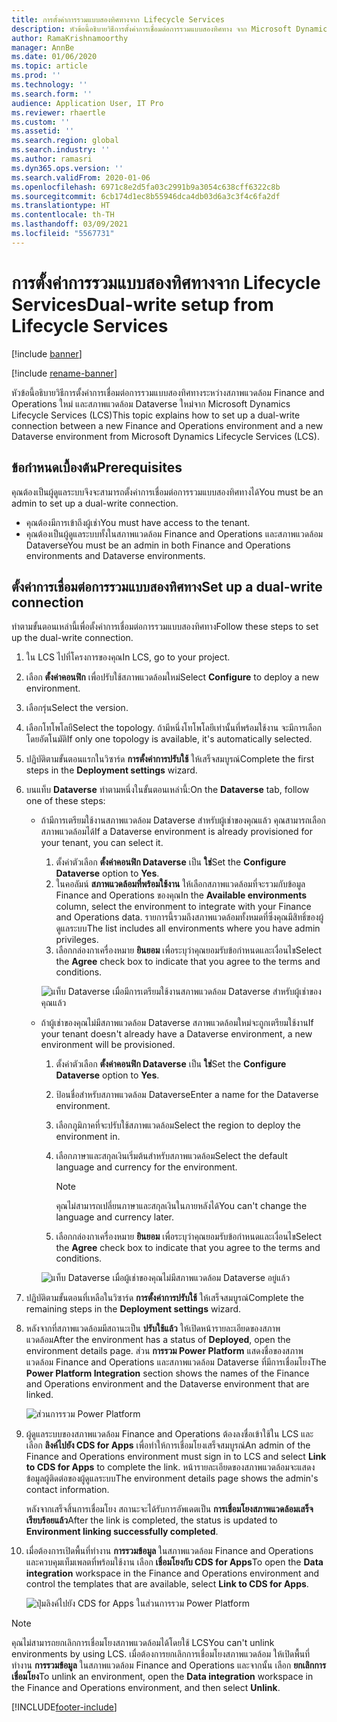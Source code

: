 ```yaml
---
title: การตั้งค่าการรวมแบบสองทิศทางจาก Lifecycle Services
description: หัวข้อนี้อธิบายวิธีการตั้งค่าการเชื่อมต่อการรวมแบบสองทิศทาง จาก Microsoft Dynamics Lifecycle Services (LCS)
author: RamaKrishnamoorthy
manager: AnnBe
ms.date: 01/06/2020
ms.topic: article
ms.prod: ''
ms.technology: ''
ms.search.form: ''
audience: Application User, IT Pro
ms.reviewer: rhaertle
ms.custom: ''
ms.assetid: ''
ms.search.region: global
ms.search.industry: ''
ms.author: ramasri
ms.dyn365.ops.version: ''
ms.search.validFrom: 2020-01-06
ms.openlocfilehash: 6971c8e2d5fa03c2991b9a3054c638cff6322c8b
ms.sourcegitcommit: 6cb174d1ec8b55946dca4db03d6a3c3f4c6fa2df
ms.translationtype: HT
ms.contentlocale: th-TH
ms.lasthandoff: 03/09/2021
ms.locfileid: "5567731"
---
```

# <a name="dual-write-setup-from-lifecycle-services"></a><span data-ttu-id="e4a90-103">การตั้งค่าการรวมแบบสองทิศทางจาก Lifecycle Services</span><span class="sxs-lookup"><span data-stu-id="e4a90-103">Dual-write setup from Lifecycle Services</span></span>

[!include [banner](../../includes/banner.md)]

[!include [rename-banner](~/includes/cc-data-platform-banner.md)]

<span data-ttu-id="e4a90-104">หัวข้อนี้อธิบายวิธีการตั้งค่าการเชื่อมต่อการรวมแบบสองทิศทางระหว่างสภาพแวดล้อม Finance and Operations ใหม่ และสภาพแวดล้อม Dataverse ใหม่จาก Microsoft Dynamics Lifecycle Services (LCS)</span><span class="sxs-lookup"><span data-stu-id="e4a90-104">This topic explains how to set up a dual-write connection between a new Finance and Operations environment and a new Dataverse environment from Microsoft Dynamics Lifecycle Services (LCS).</span></span>

## <a name="prerequisites"></a><span data-ttu-id="e4a90-105">ข้อกำหนดเบื้องต้น</span><span class="sxs-lookup"><span data-stu-id="e4a90-105">Prerequisites</span></span>

<span data-ttu-id="e4a90-106">คุณต้องเป็นผู้ดูแลระบบจึงจะสามารถตั้งค่าการเชื่อมต่อการรวมแบบสองทิศทางได้</span><span class="sxs-lookup"><span data-stu-id="e4a90-106">You must be an admin to set up a dual-write connection.</span></span>

+ <span data-ttu-id="e4a90-107">คุณต้องมีการเข้าถึงผู้เช่า</span><span class="sxs-lookup"><span data-stu-id="e4a90-107">You must have access to the tenant.</span></span>
+ <span data-ttu-id="e4a90-108">คุณต้องเป็นผู้ดูแลระบบทั้งในสภาพแวดล้อม Finance and Operations และสภาพแวดล้อม Dataverse</span><span class="sxs-lookup"><span data-stu-id="e4a90-108">You must be an admin in both Finance and Operations environments and Dataverse environments.</span></span>

## <a name="set-up-a-dual-write-connection"></a><span data-ttu-id="e4a90-109">ตั้งค่าการเชื่อมต่อการรวมแบบสองทิศทาง</span><span class="sxs-lookup"><span data-stu-id="e4a90-109">Set up a dual-write connection</span></span>

<span data-ttu-id="e4a90-110">ทำตามขั้นตอนเหล่านี้เพื่อตั้งค่าการเชื่อมต่อการรวมแบบสองทิศทาง</span><span class="sxs-lookup"><span data-stu-id="e4a90-110">Follow these steps to set up the dual-write connection.</span></span>

1. <span data-ttu-id="e4a90-111">ใน LCS ไปที่โครงการของคุณ</span><span class="sxs-lookup"><span data-stu-id="e4a90-111">In LCS, go to your project.</span></span>
2. <span data-ttu-id="e4a90-112">เลือก **ตั้งค่าคอนฟิก** เพื่อปรับใช้สภาพแวดล้อมใหม่</span><span class="sxs-lookup"><span data-stu-id="e4a90-112">Select **Configure** to deploy a new environment.</span></span>
3. <span data-ttu-id="e4a90-113">เลือกรุ่น</span><span class="sxs-lookup"><span data-stu-id="e4a90-113">Select the version.</span></span> 
4. <span data-ttu-id="e4a90-114">เลือกโทโพโลยี</span><span class="sxs-lookup"><span data-stu-id="e4a90-114">Select the topology.</span></span> <span data-ttu-id="e4a90-115">ถ้ามีหนึ่งโทโพโลยีเท่านั้นที่พร้อมใช้งาน จะมีการเลือกโดยอัตโนมัติ</span><span class="sxs-lookup"><span data-stu-id="e4a90-115">If only one topology is available, it's automatically selected.</span></span>
5. <span data-ttu-id="e4a90-116">ปฏิบัติตามขั้นตอนแรกในวิซาร์ด **การตั้งค่าการปรับใช้** ให้เสร็จสมบูรณ์</span><span class="sxs-lookup"><span data-stu-id="e4a90-116">Complete the first steps in the **Deployment settings** wizard.</span></span>
6. <span data-ttu-id="e4a90-117">บนแท็บ **Dataverse** ทำตามหนึ่งในขั้นตอนเหล่านี้:</span><span class="sxs-lookup"><span data-stu-id="e4a90-117">On the **Dataverse** tab, follow one of these steps:</span></span>

    - <span data-ttu-id="e4a90-118">ถ้ามีการเตรียมใช้งานสภาพแวดล้อม Dataverse สำหรับผู้เช่าของคุณแล้ว คุณสามารถเลือกสภาพแวดล้อมได้</span><span class="sxs-lookup"><span data-stu-id="e4a90-118">If a Dataverse environment is already provisioned for your tenant, you can select it.</span></span>

        1. <span data-ttu-id="e4a90-119">ตั้งค่าตัวเลือก **ตั้งค่าคอนฟิก Dataverse** เป็น **ใช่**</span><span class="sxs-lookup"><span data-stu-id="e4a90-119">Set the **Configure Dataverse** option to **Yes**.</span></span>
        2. <span data-ttu-id="e4a90-120">ในคอลัมน์ **สภาพแวดล้อมที่พร้อมใช้งาน** ให้เลือกสภาพแวดล้อมที่จะรวมกับข้อมูล Finance and Operations ของคุณ</span><span class="sxs-lookup"><span data-stu-id="e4a90-120">In the **Available environments** column, select the environment to integrate with your Finance and Operations data.</span></span> <span data-ttu-id="e4a90-121">รายการนี้รวมถึงสภาพแวดล้อมทั้งหมดที่ซึ่งคุณมีสิทธิ์ของผู้ดูแลระบบ</span><span class="sxs-lookup"><span data-stu-id="e4a90-121">The list includes all environments where you have admin privileges.</span></span>
        3. <span data-ttu-id="e4a90-122">เลือกกล่องกาเครื่องหมาย **ยินยอม** เพื่อระบุว่าคุณยอมรับข้อกำหนดและเงื่อนไข</span><span class="sxs-lookup"><span data-stu-id="e4a90-122">Select the **Agree** check box to indicate that you agree to the terms and conditions.</span></span>

        ![แท็บ Dataverse เมื่อมีการเตรียมใช้งานสภาพแวดล้อม Dataverse สำหรับผู้เช่าของคุณแล้ว](../dual-write/media/lcs_setup_1.png)

    - <span data-ttu-id="e4a90-124">ถ้าผู้เช่าของคุณไม่มีสภาพแวดล้อม Dataverse สภาพแวดล้อมใหม่จะถูกเตรียมใช้งาน</span><span class="sxs-lookup"><span data-stu-id="e4a90-124">If your tenant doesn't already have a Dataverse environment, a new environment will be provisioned.</span></span>

        1. <span data-ttu-id="e4a90-125">ตั้งค่าตัวเลือก **ตั้งค่าคอนฟิก Dataverse** เป็น **ใช่**</span><span class="sxs-lookup"><span data-stu-id="e4a90-125">Set the **Configure Dataverse** option to **Yes**.</span></span>
        2. <span data-ttu-id="e4a90-126">ป้อนชื่อสำหรับสภาพแวดล้อม Dataverse</span><span class="sxs-lookup"><span data-stu-id="e4a90-126">Enter a name for the Dataverse environment.</span></span>
        3. <span data-ttu-id="e4a90-127">เลือกภูมิภาคที่จะปรับใช้สภาพแวดล้อม</span><span class="sxs-lookup"><span data-stu-id="e4a90-127">Select the region to deploy the environment in.</span></span>
        4. <span data-ttu-id="e4a90-128">เลือกภาษาและสกุลเงินเริ่มต้นสำหรับสภาพแวดล้อม</span><span class="sxs-lookup"><span data-stu-id="e4a90-128">Select the default language and currency for the environment.</span></span>

            > [!NOTE]
            > <span data-ttu-id="e4a90-129">คุณไม่สามารถเปลี่ยนภาษาและสกุลเงินในภายหลังได้</span><span class="sxs-lookup"><span data-stu-id="e4a90-129">You can't change the language and currency later.</span></span>

        5. <span data-ttu-id="e4a90-130">เลือกกล่องกาเครื่องหมาย **ยินยอม** เพื่อระบุว่าคุณยอมรับข้อกำหนดและเงื่อนไข</span><span class="sxs-lookup"><span data-stu-id="e4a90-130">Select the **Agree** check box to indicate that you agree to the terms and conditions.</span></span>

        ![แท็บ Dataverse เมื่อผู้เช่าของคุณไม่มีสภาพแวดล้อม Dataverse อยู่แล้ว](../dual-write/media/lcs_setup_2.png)

7. <span data-ttu-id="e4a90-132">ปฏิบัติตามขั้นตอนที่เหลือในวิซาร์ด **การตั้งค่าการปรับใช้** ให้เสร็จสมบูรณ์</span><span class="sxs-lookup"><span data-stu-id="e4a90-132">Complete the remaining steps in the **Deployment settings** wizard.</span></span>
8. <span data-ttu-id="e4a90-133">หลังจากที่สภาพแวดล้อมมีสถานะเป็น **ปรับใช้แล้ว** ให้เปิดหน้ารายละเอียดของสภาพแวดล้อม</span><span class="sxs-lookup"><span data-stu-id="e4a90-133">After the environment has a status of **Deployed**, open the environment details page.</span></span> <span data-ttu-id="e4a90-134">ส่วน **การรวม Power Platform** แสดงชื่อของสภาพแวดล้อม Finance and Operations และสภาพแวดล้อม Dataverse ที่มีการเชื่อมโยง</span><span class="sxs-lookup"><span data-stu-id="e4a90-134">The **Power Platform Integration** section shows the names of the Finance and Operations environment and the Dataverse environment that are linked.</span></span>

    ![ส่วนการรวม Power Platform](../dual-write/media/lcs_setup_3.png)

9. <span data-ttu-id="e4a90-136">ผู้ดูแลระบบของสภาพแวดล้อม Finance and Operations ต้องลงชื่อเข้าใช้ใน LCS และเลือก **ลิงค์ไปยัง CDS for Apps** เพื่อทำให้การเชื่อมโยงเสร็จสมบูรณ์</span><span class="sxs-lookup"><span data-stu-id="e4a90-136">An admin of the Finance and Operations environment must sign in to LCS and select **Link to CDS for Apps** to complete the link.</span></span> <span data-ttu-id="e4a90-137">หน้ารายละเอียดของสภาพแวดล้อมจะแสดงข้อมูลผู้ติดต่อของผู้ดูแลระบบ</span><span class="sxs-lookup"><span data-stu-id="e4a90-137">The environment details page shows the admin's contact information.</span></span>

    <span data-ttu-id="e4a90-138">หลังจากเสร็จสิ้นการเชื่อมโยง สถานะจะได้รับการอัพเดตเป็น **การเชื่อมโยงสภาพแวดล้อมเสร็จเรียบร้อยแล้ว**</span><span class="sxs-lookup"><span data-stu-id="e4a90-138">After the link is completed, the status is updated to **Environment linking successfully completed**.</span></span>

10. <span data-ttu-id="e4a90-139">เมื่อต้องการเปิดพื้นที่ทำงาน **การรวมข้อมูล** ในสภาพแวดล้อม Finance and Operations และควบคุมเท็มเพลตที่พร้อมใช้งาน เลือก **เชื่อมโยงกับ CDS for Apps**</span><span class="sxs-lookup"><span data-stu-id="e4a90-139">To open the **Data integration** workspace in the Finance and Operations environment and control the templates that are available, select **Link to CDS for Apps**.</span></span>

    ![ปุ่มลิงค์ไปยัง CDS for Apps ในส่วนการรวม Power Platform](../dual-write/media/lcs_setup_4.png)

> [!NOTE]
> <span data-ttu-id="e4a90-141">คุณไม่สามารถยกเลิกการเชื่อมโยงสภาพแวดล้อมได้โดยใช้ LCS</span><span class="sxs-lookup"><span data-stu-id="e4a90-141">You can't unlink environments by using LCS.</span></span> <span data-ttu-id="e4a90-142">เมื่อต้องการยกเลิกการเชื่อมโยงสภาพแวดล้อม ให้เปิดพื้นที่ทำงาน **การรวมข้อมูล** ในสภาพแวดล้อม Finance and Operations และจากนั้น เลือก **ยกเลิกการเชื่อมโยง**</span><span class="sxs-lookup"><span data-stu-id="e4a90-142">To unlink an environment, open the **Data integration** workspace in the Finance and Operations environment, and then select **Unlink**.</span></span>



[!INCLUDE[footer-include](../../../../includes/footer-banner.md)]